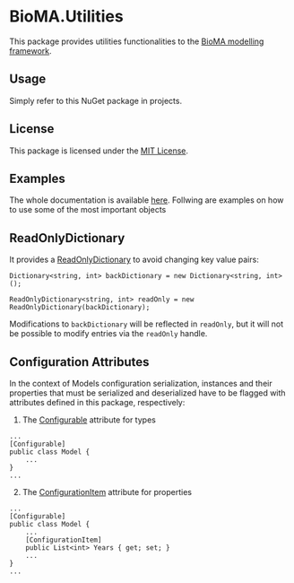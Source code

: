 # BioMA.Utilities

This package provides utilities functionalities to the [BioMA modelling framework](https://en.wikipedia.org/wiki/BioMA).

## Usage
Simply refer to this NuGet package in projects.

## License

This package is licensed under the [MIT License](https://licenses.nuget.org/MIT).

## Examples

The whole documentation is available [here](https://github.com/davidefanchiniCREA/BioMA.Utilities/blob/main/docs/BioMA.Utilities.md). Follwing are examples on how to use some of the most important objects

## ReadOnlyDictionary

It provides a [ReadOnlyDictionary](BioMA.Utilities/ReadOnlyDictionary.cs) to avoid changing key value pairs:

```
Dictionary<string, int> backDictionary = new Dictionary<string, int>();

ReadOnlyDictionary<string, int> readOnly = new ReadOnlyDictionary(backDictionary);
```

Modifications to `backDictionary` will be reflected in `readOnly`, but it will not be possible to modify entries via the `readOnly` handle.

## Configuration Attributes

In the context of Models configuration serialization, instances and their properties that must be serialized and deserialized have to be flagged with attributes defined in this package, respectively:

1. The [Configurable](BioMA.Utilities\ConfigurableAttribute.cs) attribute for types

```
...
[Configurable]
public class Model {
	...
}
...
```

2. The [ConfigurationItem](BioMA.Utilities\ConfigurationItemAttribute.cs) attribute for properties

```
...
[Configurable]
public class Model {
	...
	[ConfigurationItem]
	public List<int> Years { get; set; }
	...
}
...
```
